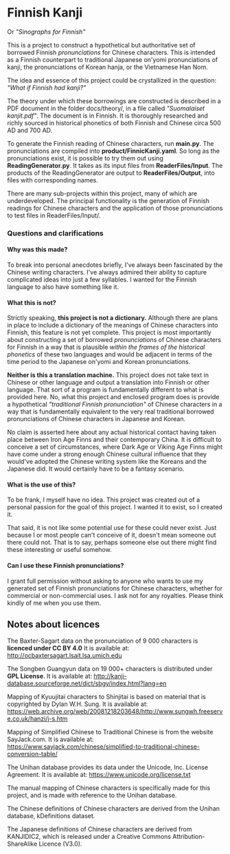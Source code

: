 
# Finnish Kanji
Or _"Sinographs for Finnish"_

This is a project to construct a hypothetical but authoritative set of borrowed Finnish *pronunciations* for Chinese characters.
This is intended as a Finnish counterpart to traditional Japanese on'yomi pronunciations of kanji, 
the pronunciations of Korean hanja, or the Vietnamese Han Nom.  
  
The idea and essence of this project could be crystallized in the question: _"What if Finnish had kanji?"_

The theory under which these borrowings are constructed is described in a PDF document in the folder docs/theory/, 
in a file called _"Suomalaiset kanjit.pdf"_. The document is in Finnish. 
It is thoroughly researched and richly sourced in historical phonetics of both Finnish and Chinese circa 500 AD and 700 AD.

To generate the Finnish reading of Chinese characters, run **main.py**. The pronunciations are compiled into **product/FinnicKanji.yaml**.
So long as the pronunciations exist, it is possible to try them out using **ReadingGenerator.py**. 
It takes as its input files from **ReaderFiles/Input**.
The products of the ReadingGenerator are output to **ReaderFiles/Output**, into files with corresponding names. 

There are many sub-projects within this project, many of which are underdeveloped. 
The principal functionality is the generation of Finnish readings for Chinese characters 
and the application of those pronunciations to test files in ReaderFiles/Input/.  
 
### Questions and clarifications
#### Why was this made?  
To break into personal anecdotes briefly, I've always been fascinated by the Chinese writing characters. 
I've always admired their ability to capture complicated ideas into just a few syllables. 
I wanted for the Finnish language to also have something like it.

#### What this is not?   
Strictly speaking, **this project is not a dictionary.** 
Although there are plans in place to include a dictionary of the meanings of Chinese characters into Finnish,
this feature is not yet complete. 
This project is most importantly about constructing a set of borrowed _pronunciations_ of Chinese characters for Finnish 
in a way that is plausible _within the frames of the historical phonetics_ of these two languages and 
would be adjacent in terms of the time period to the Japanese on'yomi and Korean pronunciations.  
  
**Neither is this a translation machine.** 
This project does not take text in Chinese or other language and output a translation into Finnish or other language.
That sort of a program is fundamentally different to what is provided here. 
No, what this project and enclosed program does is provide a hypothetical _"traditional Finnish pronunciation"_ 
of Chinese characters in a way that is fundamentally equivalent to the very real traditional borrowed pronunciations 
of Chinese characters in Japanese and Korean.
  
No claim is asserted here about any actual historical contact having taken place between Iron Age Finns 
and their contemporary China.
It is difficult to conceive a set of circumstances,
where Dark Age or Viking Age Finns might have come under a strong enough Chinese cultural influence 
that they would've adopted the Chinese writing system like the Koreans and the Japanese did. 
It would certainly have to be a fantasy scenario.

#### What is the use of this?
To be frank, I myself have no idea. This project was created out of a personal passion for the goal of this project. 
I wanted it to exist, so I created it.  

That said, it is not like some potential use for these could never exist. 
Just because I or most people can't conceive of it, doesn't mean someone out there could not.
That is to say, perhaps someone else out there might find these interesting or useful somehow.

#### Can I use these Finnish pronunciations?
I grant full permission without asking to anyone who wants to use my generated set of Finnish pronunciations
for Chinese characters, whether for commercial or non-commercial uses. I ask not for any royalties.
Please think kindly of me when you use them.

## Notes about licences
The Baxter-Sagart data on the pronunciation of 9 000 characters is **licenced under CC BY 4.0**
It is available at: http://ocbaxtersagart.lsait.lsa.umich.edu

The Songben Guangyun data on 19 000+ characters is distributed under **GPL License**. 
It is available at: http://kanji-database.sourceforge.net/dict/sbgy/index.html?lang=en

Mapping of Kyuujitai characters to Shinjitai is based on material that is copyrighted by Dylan W.H. Sung.
It is available at: https://web.archive.org/web/20081218203648/http://www.sungwh.freeserve.co.uk/hanzi/j-s.htm 

Mapping of Simplified Chinese to Traditional Chinese is from the website SayJack.com.
It is available at: https://www.sayjack.com/chinese/simplified-to-traditional-chinese-conversion-table/

The Unihan database provides its data under the Unicode, Inc. License Agreement.
It is available at: https://www.unicode.org/license.txt 

The manual mapping of Chinese characters is specifically made for this project, and is made with reference to the Unihan database.

The Chinese definitions of Chinese characters are derived from the Unihan database, kDefinitions dataset.

The Japanese definitions of Chinese characters are derived from KANJIDIC2, 
which is released under a Creative Commons Attribution-ShareAlike Licence (V3.0).   
